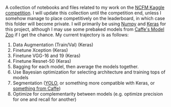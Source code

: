 A collection of notebooks and files related to my work on the [NCFM Kaggle competition](https://www.kaggle.com/c/the-nature-conservancy-fisheries-monitoring).  I will update this collection until the competition end, unless I somehow manage to place competitively on the leaderboard, in which case this folder will become private.  I will primarily be using [Numpy](http://www.numpy.org/) and [Keras](https://keras.io/) for this project, although I may use some prebaked models from [Caffe's Model Zoo](https://github.com/BVLC/caffe/wiki/Model-Zoo) if I get the chance.  My current trajectory is as follows:

1.  Data Augmentation (Train/Val) (Keras)
2.  Finetune Xception (Keras)
3.  Finetune VGG-16 and 19 (Keras)
4.  Finetune Resnet-50 (Keras)
5.  Bagging for each model, then average the models together.
6.  Use Bayesian optimization for selecting architecture and training tops of models
7.  Segmentation ([YOLO](https://groups.google.com/d/topic/keras-users/DjclH2L7epU), or something more compatible with Keras, or [something from Caffe](https://github.com/rbgirshick/py-faster-rcnn))
8.  Optimize for complementarity between models (e.g. optimize precision for one and recall for another)
